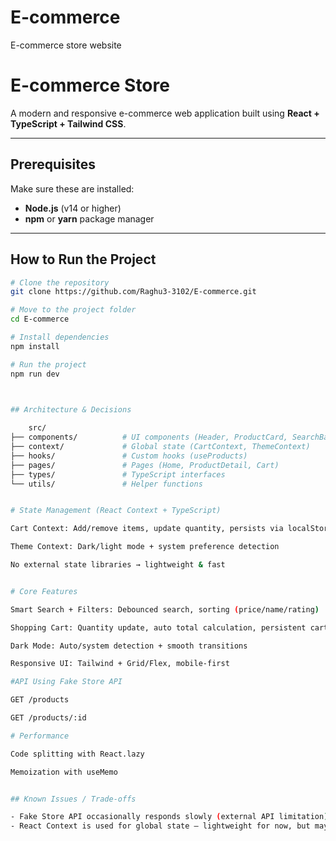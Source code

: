 # E-commerce
E-commerce store  website

#  E-commerce Store
A modern and responsive e-commerce web application built using **React + TypeScript + Tailwind CSS**.

---

##  Prerequisites

Make sure these are installed:

- **Node.js** (v14 or higher)
- **npm** or **yarn** package manager

---

##  How to Run the Project

```bash
# Clone the repository
git clone https://github.com/Raghu3-3102/E-commerce.git

# Move to the project folder
cd E-commerce

# Install dependencies
npm install

# Run the project
npm run dev



## Architecture & Decisions
   
    src/
├── components/          # UI components (Header, ProductCard, SearchBar, Loading)
├── context/             # Global state (CartContext, ThemeContext)
├── hooks/               # Custom hooks (useProducts)
├── pages/               # Pages (Home, ProductDetail, Cart)
├── types/               # TypeScript interfaces
└── utils/               # Helper functions


# State Management (React Context + TypeScript)

Cart Context: Add/remove items, update quantity, persists via localStorage

Theme Context: Dark/light mode + system preference detection

No external state libraries → lightweight & fast


# Core Features

Smart Search + Filters: Debounced search, sorting (price/name/rating)

Shopping Cart: Quantity update, auto total calculation, persistent cart

Dark Mode: Auto/system detection + smooth transitions

Responsive UI: Tailwind + Grid/Flex, mobile-first

#API Using Fake Store API

GET /products

GET /products/:id

# Performance

Code splitting with React.lazy

Memoization with useMemo


## Known Issues / Trade-offs

- Fake Store API occasionally responds slowly (external API limitation).
- React Context is used for global state — lightweight for now, but may not scale like Redux.










 
      

